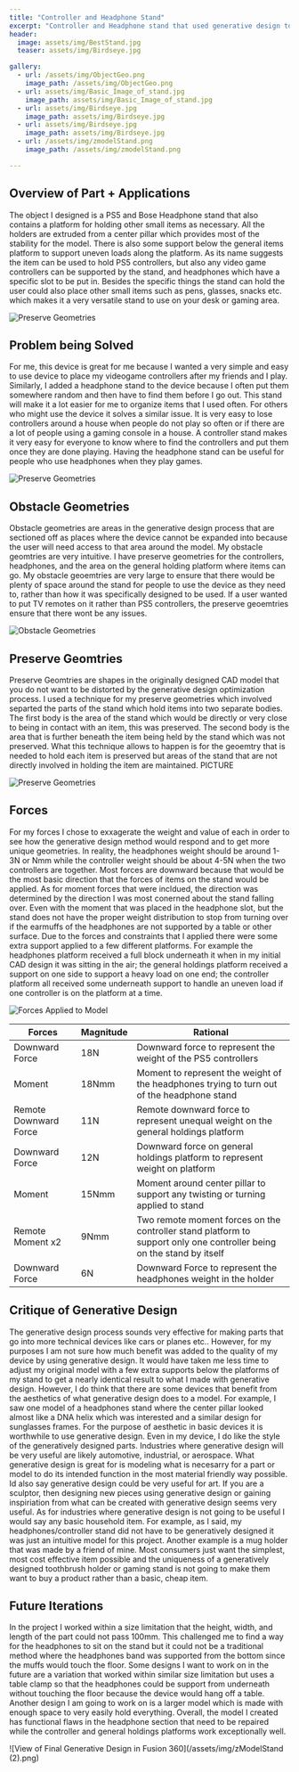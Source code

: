 ```yaml
---
title: "Controller and Headphone Stand"
excerpt: "Controller and Headphone stand that used generative design to find the optimal topology"
header:
  image: assets/img/BestStand.jpg
  teaser: assets/img/Birdseye.jpg

gallery:
  - url: /assets/img/ObjectGeo.png
    image_path: /assets/img/ObjectGeo.png
  - url: assets/img/Basic_Image_of_stand.jpg
    image_path: assets/img/Basic_Image_of_stand.jpg
  - url: assets/img/Birdseye.jpg
    image_path: assets/img/Birdseye.jpg
  - url: assets/img/Birdseye.jpg
    image_path: assets/img/Birdseye.jpg
  - url: /assets/img/zmodelStand.png
    image_path: /assets/img/zmodelStand.png

---
```




## Overview of Part + Applications
  The object I designed is a PS5 and Bose Headphone stand that also contains a platform for holding other small items as necessary. All the holders are extruded from a center pillar which provides most of the stability for the model. There is also some support below the general items platform to support uneven loads along the platform. As its name suggests the item can be used to hold PS5 controllers, but also any video game controllers can be supported by the stand, and headphones which have a specific slot to be put in. Besides the specific things the stand can hold the user could also place other small items such as pens, glasses, snacks etc. which makes it a very versatile stand to use on your desk or gaming area.

![Preserve Geometries](assets/img/BestStand.jpg)


## Problem being Solved
  For me, this device is great for me because I wanted a very simple and easy to use device to place my videogame controllers after my friends and I play. Similarly, I added a headphone stand to the device because I often put them somewhere random and then have to find them before I go out. This stand will make it a lot easier for me to organize items that I used often. For others who might use the device it solves a similar issue. It is very easy to lose controllers around a house when people do not play so often or if there are a lot of people using a gaming console in a house. A controller stand makes it very easy for everyone to know where to find the controllers and put them once they are done playing. Having the headphone stand can be useful for people who use headphones when they play games.

![Preserve Geometries](assets/img/Basic_Image_of_stand.jpg)

## Obstacle Geometries
  Obstacle geometries are areas in the generative design process that are sectioned off as places where the device cannot be expanded into because the user will need access to that area around the model. My obstacle geomtries are very intuitive. I have preserve geometries for the controllers, headphones, and the area on the general holding platform where items can go. My obstacle geoemtries are very large to ensure that there would be plenty of space around the stand for people to use the device as they need to, rather than how it was specifically designed to be used. If a user wanted to put TV remotes on it rather than PS5 controllers, the preserve geoemtries ensure that there wont be any issues. 

![Obstacle Geometries](/assets/img/ObjectGeo.png)
  
## Preserve Geomtries
  Preserve Geomtries are shapes in the originally designed CAD model that you do not want to be distorted by the generative design optimization process. I used a technique for my preserve geometries which involved separted the parts of the stand which hold items into two separate bodies. The first body is the area of the stand which would be directly or very close to being in contact with an item, this was preserved. The second body is the area that is further beneath the item being held by the stand which was not preserved. What this technique allows to happen is for the geoemtry that is needed to hold each item is preserved but areas of the stand that are not directly involved in holding the item are maintained. PICTURE

![Preserve Geometries](/assets/img/Preserve.png)

## Forces
  For my forces I chose to exxagerate the weight and value of each in order to see how the generative design method would respond and to get more unique geometries. In reality, the headphones weight should be around 1-3N or Nmm while the controller weight should be about 4-5N when the two controllers are together. Most forces are downward because that would be the most basic direction that the forces of items on the stand would be applied. As for moment forces that were incldued, the direction was determined by the direction I was most conerned about the stand falling over. Even with the moment that was placed in the headphone slot, but the stand does not have the proper weight distribution to stop from turning over if the earmuffs of the headphones are not supported by a table or other surface. Due to the forces and constraints that I applied there were some extra support applied to a few different platforms. For example the headphones platform received a full block underneath it when in my initial CAD design it was sitting in the air; the general holdings platform received a support on one side to support a heavy load on one end; the controller platform all received some underneath support to handle an uneven load if one controller is on the platform at a time.

![Forces Applied to Model](/assets/img/zForces.png)

| Forces | Magnitude | Rational |
| ----------- | ----------- | ----------- |
| Downward Force | 18N | Downward force to represent the weight of the PS5 controllers |
| Moment | 18Nmm | Moment to represent the weight of the headphones trying to turn out of the headphone stand |
| Remote Downward Force | 11N | Remote downward force to represent unequal weight on the general holdings platform |
| Downward Force | 12N | Downward force on general holdings platform to represent weight on platform |
| Moment | 15Nmm | Moment around center pillar to support any twisting or turning applied to stand |
| Remote Moment x2 | 9Nmm | Two remote moment forces on the controller stand platform to support only one controller being on the stand by itself |
| Downward Force | 6N | Downward Force to represent the headphones weight in the holder |

## Critique of Generative Design
  The generative design process sounds very effective for making parts that go into more technical devices like cars or planes etc.. However, for my purposes I am not sure how much benefit was added to the quality of my device by using generative design. It would have taken me less time to adjust my original model with a few extra supports below the platforms of my stand to get a nearly identical result to what I made with generative design. However, I do think that there are some devices that benefit from the aesthetics of what generative design does to a model. For example, I saw one model of a headphones stand where the center pillar looked almost like a DNA helix which was interested and a similar design for sunglasses frames. For the purpose of aesthetic in basic devices it is worthwhile to use generative design. Even in my device, I do like the style of the generatively designed parts. 
  Industries where generative design will be very useful are likely automotive, industrial, or aerospace. What generative design is great for is modeling what is necesarry for a part or model to do its intended function in the most material friendly way possible. Id also say generative design could be very useful for art. If you are a sculptor, then designing new pieces using generative design or gaining inspiriation from what can be created with generative design seems very useful.
  As for industries where generative design is not going to be useful I would say any basic household item. For example, as I said, my headphones/controller stand did not have to be generatively designed it was just an intuitive model for this project. Another example is a mug holder that was made by a friend of mine. Most consumers just want the simplest, most cost effective item possible and the uniqueness of a generatively designed toothbrush holder or gaming stand is not going to make them want to buy a product rather than a basic, cheap item. 


## Future Iterations
  In the project I worked within a size limitation that the height, width, and length of the part could not pass 100mm. This challenged me to find a way for the headphones to sit on the stand but it could not be a traditional method where the headphones band was supported from the bottom since the muffs would touch the floor. Some designs I want to work on in the future are a variation that worked within similar size limitation but uses a table clamp so that the headphones could be support from underneath without touching the floor because the device would hang off a table. Another design I am going to work on is a larger model which is made with enough space to very easily hold everything. Overall, the model I created has functional flaws in the headphone section that need to be repaired while the controller and general holdings platforms work exceptionally well. 

![View of Final Generative Design in Fusion 360](/assets/img/zModelStand (2).png)










